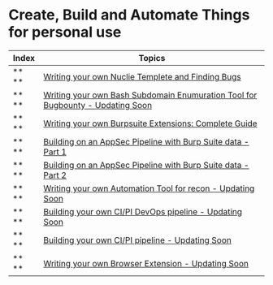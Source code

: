 # Create, Build and Automate Things for personal use

Index | Topics 
-- | ---
** ** | [Writing your own Nuclie Templete and Finding Bugs](https://www.youtube.com/watch?v=B5ql2P4fTmQ)
** ** | [Writing your own Bash Subdomain Enumuration Tool for Bugbounty - Updating Soon]()
** ** | [Writing your own Burpsuite Extensions: Complete Guide](https://cirius.medium.com/writing-your-own-burpsuite-extensions-complete-guide-cb7aba4dbceb)
** ** | [Building on an AppSec Pipeline with Burp Suite data - Part 1](https://www.silentrobots.com/building-an-appsec-pipeline-with-burpsuite-data/)
** ** | [Building on an AppSec Pipeline with Burp Suite data - Part 2](https://www.silentrobots.com/pushing-burp-suite-data-into-your-testing-pipeline-part-2/)
** ** | [Writing your own Automation Tool for recon - Updating Soon]()
** ** | [Building your own CI/PI DevOps pipeline - Updating Soon]()
** ** | [Building your own CI/PI pipeline - Updating Soon]()
** ** | [Writing your own Browser Extension - Updating Soon]()



